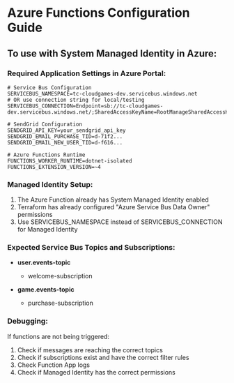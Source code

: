 # Azure Functions Configuration Guide

## To use with System Managed Identity in Azure:

### Required Application Settings in Azure Portal:

```
# Service Bus Configuration
SERVICEBUS_NAMESPACE=tc-cloudgames-dev.servicebus.windows.net
# OR use connection string for local/testing
SERVICEBUS_CONNECTION=Endpoint=sb://tc-cloudgames-dev.servicebus.windows.net/;SharedAccessKeyName=RootManageSharedAccessKey;SharedAccessKey=...

# SendGrid Configuration
SENDGRID_API_KEY=your_sendgrid_api_key
SENDGRID_EMAIL_PURCHASE_TID=d-71f2...
SENDGRID_EMAIL_NEW_USER_TID=d-f616...

# Azure Functions Runtime
FUNCTIONS_WORKER_RUNTIME=dotnet-isolated
FUNCTIONS_EXTENSION_VERSION=~4
```

### Managed Identity Setup:

1. The Azure Function already has System Managed Identity enabled
2. Terraform has already configured "Azure Service Bus Data Owner" permissions
3. Use SERVICEBUS_NAMESPACE instead of SERVICEBUS_CONNECTION for Managed Identity

### Expected Service Bus Topics and Subscriptions:

- **user.events-topic**
  - welcome-subscription
  
- **game.events-topic** 
  - purchase-subscription

### Debugging:

If functions are not being triggered:

1. Check if messages are reaching the correct topics
2. Check if subscriptions exist and have the correct filter rules
3. Check Function App logs
4. Check if Managed Identity has the correct permissions